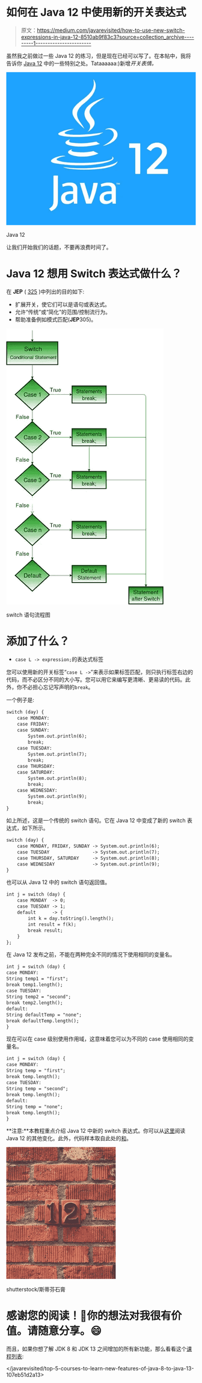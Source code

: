 # 如何在 Java 12 中使用新的开关表达式

> 原文：<https://medium.com/javarevisited/how-to-use-new-switch-expressions-in-java-12-8510ab9f83c3?source=collection_archive---------1----------------------->

虽然我之前做过一些 Java 12 的练习，但是现在已经可以写了。在本帖中，我将告诉你 [Java 12](https://www.oracle.com/technetwork/java/javase/downloads/jdk12-downloads-5295953.html) 中的一些特别之处。Tataaaaaa:)新增*开关表情。*

[![](img/7f46bc0420b1dff5c292bf2c2d0dd1a3.png)](https://medium.com/javarevisited/top-5-courses-to-learn-new-features-of-java-8-to-java-13-107eb51d2a13?source=collection_home---4------4-----------------------)

Java 12

让我们开始我们的话题，不要再浪费时间了。

# Java 12 想用 Switch 表达式做什么？

在 **JEP** ( [325](https://openjdk.java.net/jeps/325) )中列出的目的如下:

*   扩展开关，使它们可以是语句或表达式。
*   允许“传统”或“简化”的范围/控制流行为。
*   帮助准备例如模式匹配(**JEP**305)。

![](img/26f0b090fa8ff807ed8ed5272849cc2f.png)

switch 语句流程图

# 添加了什么？

*   `case L -> expression;`的表达式标签

您可以使用新的开关标签“`case L ->`”来表示如果标签匹配，则只执行标签右边的代码，而不必区分不同的大小写。您可以用它来编写更清晰、更易读的代码。此外，你不必担心忘记写声明的`break`。

一个例子是:

```
switch (day) {
    case MONDAY:
    case FRIDAY:
    case SUNDAY:
        System.out.println(6);
        break;
    case TUESDAY:
        System.out.println(7);
        break;
    case THURSDAY:
    case SATURDAY:
        System.out.println(8);
        break;
    case WEDNESDAY:
        System.out.println(9);
        break;
}
```

如上所述，这是一个传统的 switch 语句。它在 Java 12 中变成了新的 switch 表达式，如下所示。

```
switch (day) {
    case MONDAY, FRIDAY, SUNDAY -> System.out.println(6);
    case TUESDAY                -> System.out.println(7);
    case THURSDAY, SATURDAY     -> System.out.println(8);
    case WEDNESDAY              -> System.out.println(9);
}
```

也可以从 Java 12 中的 switch 语句返回值。

```
int j = switch (day) {
    case MONDAY  -> 0;
    case TUESDAY -> 1;
    default      -> {
        int k = day.toString().length();
        int result = f(k);
        break result;
    }
};
```

在 Java 12 发布之前，不能在两种完全不同的情况下使用相同的变量名。

```
int j = switch (day) {
case MONDAY:
String temp1 = "first";
break temp1.length();
case TUESDAY:
String temp2 = "second";
break temp2.length();
default:
String defaultTemp = "none";
break defaultTemp.length();
}
```

现在可以在 case 级别使用作用域，这意味着您可以为不同的 case 使用相同的变量名。

```
int j = switch (day) {
case MONDAY:
String temp = "first";
break temp.length();
case TUESDAY:
String temp = "second";
break temp.length();
default:
String temp = "none";
break temp.length();
}
```

**注意:**本教程重点介绍 Java 12 中新的 switch 表达式。你可以从[这里](https://openjdk.java.net/projects/jdk/12/)阅读 Java 12 的其他变化。此外，代码样本取自此处的[和](https://openjdk.java.net/jeps/325)。

![](img/d0242144df60d1a871060d4f41beafcf.png)

shutterstock/斯蒂芬石膏

# 感谢您的阅读！🙏你的想法对我很有价值。请随意分享。😄

而且，如果你想了解 JDK 8 和 JDK 13 之间增加的所有新功能，那么看看这个[课程列表](https://www.java67.com/2018/02/5-online-courses-to-learn-java-9-better.html):

</javarevisited/top-5-courses-to-learn-new-features-of-java-8-to-java-13-107eb51d2a13> 